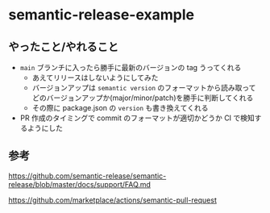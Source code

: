 # semantic-release-example

## やったこと/やれること

- `main` ブランチに入ったら勝手に最新のバージョンの tag うってくれる
  - あえてリリースはしないようにしてみた
  - バージョンアップは `semantic version` のフォーマットから読み取ってどのバージョンアップか(major/minor/patch)を勝手に判断してくれる
  - その際に package.json の `version` も書き換えてくれる
- PR 作成のタイミングで commit のフォーマットが適切かどうか CI で検知するようにした

## 参考

https://github.com/semantic-release/semantic-release/blob/master/docs/support/FAQ.md

https://github.com/marketplace/actions/semantic-pull-request
